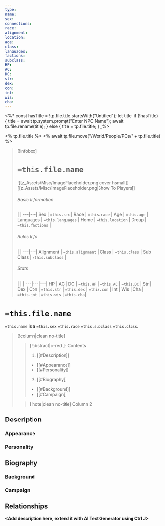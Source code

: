 ```yaml
---
type: 
name: 
sex: 
connections: 
race: 
alignment: 
location: 
age: 
class: 
languages: 
factions: 
subclass: 
HP: 
AC: 
DC: 
str: 
dex: 
con: 
int: 
wis: 
cha:
---
```

<%*
const hasTitle = !tp.file.title.startsWith("Untitled");
let title;
if (!hasTitle) {
    title = await tp.system.prompt("Enter NPC Name");
    await tp.file.rename(title);
} else {
    title = tp.file.title;
}
_%>

<% tp.file.title %>
<% await tp.file.move("/World/People/PCs/" + tp.file.title) %>

> [!infobox]
> # `=this.file.name`
> ![[z_Assets/Misc/ImagePlaceholder.png|cover hsmall]]
> [[z_Assets/Misc/ImagePlaceholder.png|Show To Players]]
> ###### Basic Information
>  |  |
> ---|---|
> Sex | `=this.sex` |
> Race | `=this.race` |
> Age | `=this.age` |
> Languages | `=this.languages` |
> Home | `=this.location` |
> Group | `=this.factions` |
> ###### Rules Info
>  |   |
> ---|---|
> Alignment | `=this.alignment` |
> Class | `=this.class` |
> Sub Class | `=this.subclass` |
> ###### Stats
>  | | |
> ---|---|---|
> HP | AC | DC |
> `=this.HP` | `=this.AC` | `=this.DC` |
> Str | Dex | Con |
> `=this.str` | `=this.dex` | `=this.con` |
> Int | Wis | Cha |
> `=this.int` | `=this.wis` | `=this.cha`|

# `=this.file.name`
`=this.name` is a `=this.sex` `=this.race` `=this.subclass` `=this.class`. 
> [!column|clean no-title] 
>> [!abstract|c-red ]- Contents
>> 1. [[#Description]]
>> 	- [[#Appearance]]
>> 	- [[#Personality]]
>> 2. [[#Biography]]
>> 	- [[#Background]]
>> 	- [[#Campaign]]
>
>> [!note|clean no-title] Column 2 



## Description
### Appearance
### Personality
## Biography
### Background
### Campaign
## Relationships


**<Add description here, extend it with AI Text Generator using Ctrl J>**


